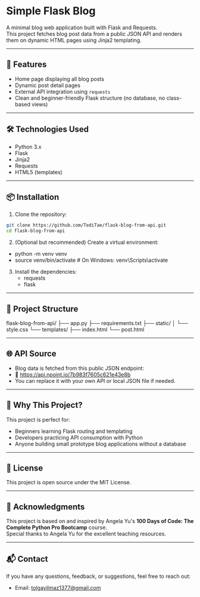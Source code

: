 # Simple Flask Blog

A minimal blog web application built with Flask and Requests.  
This project fetches blog post data from a public JSON API and renders them on dynamic HTML pages using Jinja2 templating.

---

## 🚀 Features

- Home page displaying all blog posts
- Dynamic post detail pages
- External API integration using `requests`
- Clean and beginner-friendly Flask structure (no database, no class-based views)

---

## 🛠️ Technologies Used

- Python 3.x
- Flask
- Jinja2
- Requests
- HTML5 (templates)

---

## 📦 Installation

1. Clone the repository:

```bash
git clone https://github.com/TediTae/flask-blog-from-api.git
cd flask-blog-from-api
```
2. (Optional but recommended) Create a virtual environment:
  - python -m venv venv
  - source venv/bin/activate  # On Windows: venv\Scripts\activate

3. Install the dependencies:
   - requests
   - flask

---

## 📁 Project Structure
flask-blog-from-api/
├── app.py
├── requirements.txt
├── static/
│   └── style.css
└── templates/
    ├── index.html
    └── post.html

---

## 🌐 API Source
- Blog data is fetched from this public JSON endpoint:
- 📎 https://api.npoint.io/7b983f7605c621e43e8b
- You can replace it with your own API or local JSON file if needed.

---

## 🧠 Why This Project?
This project is perfect for:
  - Beginners learning Flask routing and templating
  - Developers practicing API consumption with Python
  - Anyone building small prototype blog applications without a database

---

## 📄 License
This project is open source under the MIT License.

---

## 🙏 Acknowledgments

This project is based on and inspired by Angela Yu's **100 Days of Code: The Complete Python Pro Bootcamp** course.  
Special thanks to Angela Yu for the excellent teaching resources.

---

## 📬 Contact
If you have any questions, feedback, or suggestions, feel free to reach out:
- Email: tolgayilmaz1377@gmail.com

